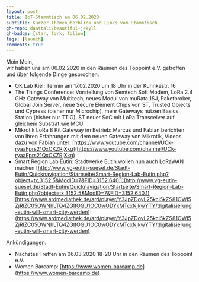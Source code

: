 ```yaml
---
layout: post
title: IoT-Stammtisch am 06.02.2020
subtitle: Kurzer Themenüberblick und Links vom Stammtisch
gh-repo: daattali/beautiful-jekyll
gh-badge: [star, fork, follow]
tags: [launch]
comments: true
---
```


Moin Moin,  
wir haben uns am 06.02.2020 in den Räumen des Toppoint e.V. getroffen und über folgende Dinge gesprochen:

* OK Lab Kiel: Termin am 17.02.2020 um 18 Uhr in der Kuhnkestr. 16
* The Things Conference: Vorstellung von Semtech Soft Modem, LoRa 2.4 GHz Gateway von Multitech, neues Modul von muRata 1SJ, Paketbroker, Global Join Server, neue Secure Element Chips von ST, Trusted Objects und Cypress (bisher nur Microchip), mehr Gateways nutzen Basics Station (bisher nur TTIG), ST neuer SoC mit LoRa Transceiver auf gleichem Substrat wie MCU
* Mikrotik LoRa 8 Kit Gateway im Betrieb: Marcus und Fabian berichten von Ihren Erfahrungen mit dem neuen Gateway von Mikrotik, Videos dazu von Fabian unter: [https://www.youtube.com/channel/UCk-ryaaFprs21QxCKZRjXkg](https://www.youtube.com/channel/UCk-ryaaFprs21QxCKZRjXkg)
* Smart Region Lab Eutin: Stadtwerke Eutin wollen nun auch LoRaWAN machen 
[http://www.vg-eutin-suesel.de/Stadt-Eutin/Quicknavigation/Startseite/Smart-Region-Lab-Eutin.php?object=tx,3152.5&ModID=7&FID=3152.640.1](http://www.vg-eutin-suesel.de/Stadt-Eutin/Quicknavigation/Startseite/Smart-Region-Lab-Eutin.php?object=tx,3152.5&ModID=7&FID=3152.640.1),  [https://www.ardmediathek.de/ard/player/Y3JpZDovL25kci5kZS81OWI5ZjRlZC05OWNhLTQ4ZGItOGU1OC0wODYxMTcxNjkwYTY/digitalisierung-eutin-will-smart-city-werden](https://www.ardmediathek.de/ard/player/Y3JpZDovL25kci5kZS81OWI5ZjRlZC05OWNhLTQ4ZGItOGU1OC0wODYxMTcxNjkwYTY/digitalisierung-eutin-will-smart-city-werden)

Ankündigungen:
* Nächstes Treffen am 06.03.2020 18-20 Uhr in den Räumen des Toppoint e.V.
* Women Barcamp: [https://www.women-barcamp.de](https://www.women-barcamp.de)
